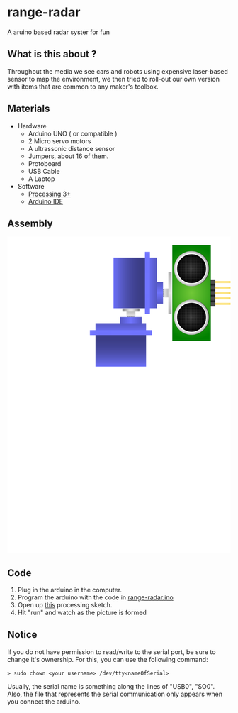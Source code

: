 # range-radar
A aruino based radar syster for fun

## What is this about ?
Throughout the media we see cars and robots using expensive laser-based sensor to map the environment, we then tried to roll-out our own  version with items that are common to any maker's toolbox.

## Materials
* Hardware
  * Arduino UNO ( or compatible )
  * 2 Micro servo motors
  * A ultrassonic distance sensor
  * Jumpers, about 16 of them.
  * Protoboard
  * USB Cable
  * A Laptop
* Software
  * [Processing 3+](https://processing.org/)
  * [Arduino IDE](http://arduino.cc/)

## Assembly
![Hardware assembly](drawing.svg)

## Code
1. Plug in the arduino in the computer.
2. Program the arduino with the code in [range-radar.ino]()
3. Open up [this]() processing sketch.
4. Hit "run" and watch as the picture is formed

## Notice
If you do not have permission to read/write to the serial port, be sure
to change it's ownership. For this, you can use the following command:

	> sudo chown <your username> /dev/tty<nameOfSerial>
	
Usually, the serial name is something along the lines of "USB0", "SO0".
Also, the file that represents the serial communication only appears when you connect the arduino.


